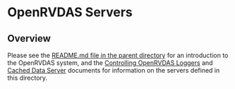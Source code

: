 # OpenRVDAS Servers

## Overview

Please see the [README.md file in the parent directory](../README.md)
for an introduction to the OpenRVDAS system, and the [Controlling
OpenRVDAS Loggers](../docs/controlling_loggers.md) and [Cached Data
Server](../docs/cached_data_server.md) documents for information on
the servers defined in this directory.